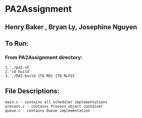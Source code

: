 # PA2Assignment

## Henry Baker , Bryan Ly, Josephine Nguyen

## To Run:
### From PA2Assignment directory: 
    1.`./pa2.sh`
    2.`cd build`
    3.`./PA2-build {TQ RR} {TQ MLFQ}`

## File Descriptions: 
    main.c - contains all scheduler implementations 
    process.c - contains Process object container
    queue.c - contains Queue implementation